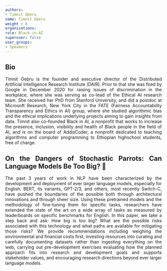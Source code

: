 ```yaml
---
authors:
- Timnit Gberu
name: Timnit Gberu
weight : 6
organizations:
role: Black-in-AI
superuser: false
user_groups:
- Speakers
---
```

## Bio 
Timnit Gebru is the founder and executive director of the Distributed Artificial Intelligence Research Institute (DAIR). Prior to that she was fired by Google in December 2020 for raising issues of discrimination in the workplace, where she was serving as co-lead of the Ethical AI research team. She received her PhD from Stanford University, and did a postdoc at Microsoft Research, New York City in the FATE (Fairness Accountability Transparency and Ethics in AI) group, where she studied algorithmic bias and the ethical implications underlying projects aiming to gain insights from data. Timnit also co-founded Black in AI, a nonprofit that works to increase the presence, inclusion, visibility and health of Black people in the field of AI, and is on the board of AddisCoder, a nonprofit dedicated to teaching algorithms and computer programming to Ethiopian highschool students, free of charge.


## On the Dangers of Stochastic Parrots: Can Language Models Be Too Big? 🦜

The past 3 years of work in NLP have been characterized by the development and deployment of ever larger language models, especially for English. BERT, its variants, GPT-2/3, and others, most recently Switch-C, have pushed the boundaries of the possible both through architectural innovations and through sheer size. Using these pretrained models and the methodology of fine-tuning them for specific tasks, researchers have extended the state of the art on a wide array of tasks as measured by leaderboards on specific benchmarks for English. In this paper, we take a step back and ask: How big is too big? What are the possible risks associated with this technology and what paths are available for mitigating those risks? We provide recommendations including weighing the environmental and financial costs first, investing resources into curating and carefully documenting datasets rather than ingesting everything on the web, carrying out pre-development exercises evaluating how the planned approach fits into research and development goals and supports stakeholder values, and encouraging research directions beyond ever larger language models.



<style>
body {
text-align: justify}
</style>
